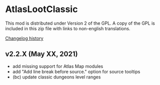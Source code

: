 # AtlasLootClassic

This mod is distributed under Version 2 of the GPL.  A copy of the GPL is included in this zip file with links to non-english translations.

[Changelog history](https://github.com/Hoizame/AtlasLootClassic/blob/master/AtlasLootClassic/Documentation/Release_Notes.md)

## v2.2.X (May XX, 2021)

- add missing support for Atlas Map modules
- add "Add line break before source." option for source tooltips
- (bc) update classic dungeons level ranges
